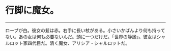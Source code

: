 # 行脚に魔女。

---

ローブが白。彼女の髪は赤。右手に長い杖がある。小さいかばんより何も持ってない。あの女は何も必要ないんだ。頭に一つだけだ。「世界の静謐」。彼女はシャルロット家四代目だ。清く魔女、アリシア・シャルロットだ。
